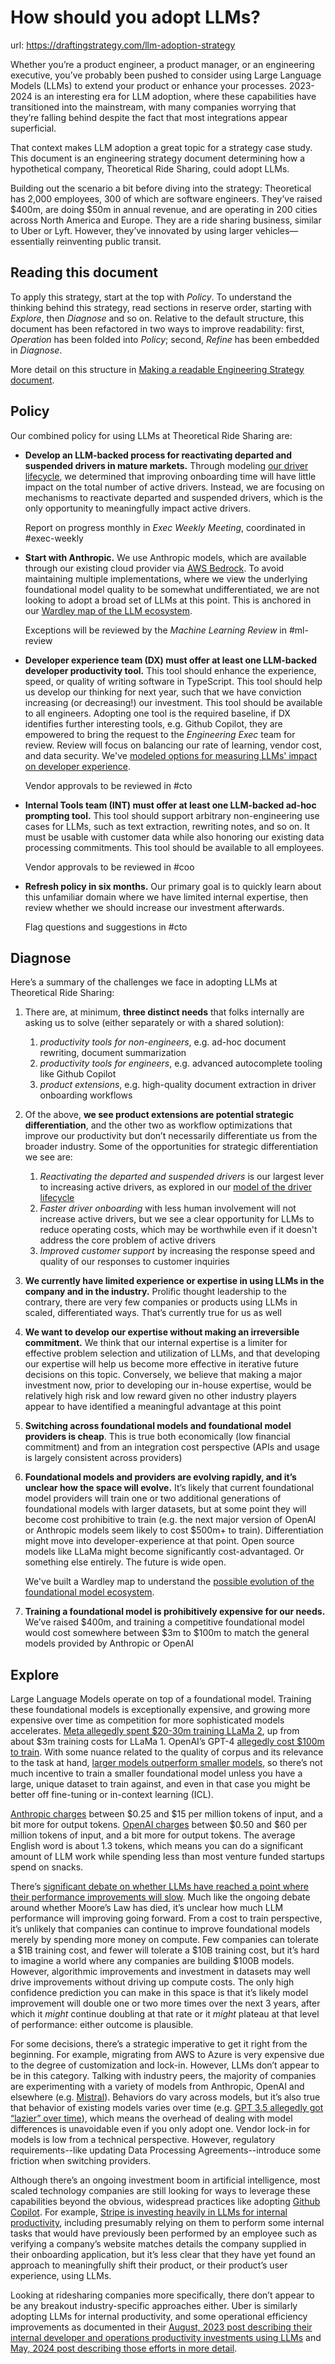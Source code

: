 # How should you adopt LLMs?
url: https://draftingstrategy.com/llm-adoption-strategy

Whether you’re a product engineer, a product manager, or an engineering executive, you’ve probably been pushed to consider using Large Language Models (LLMs) to extend your product or enhance your processes. 2023-2024 is an interesting era for LLM adoption, where these capabilities have transitioned into the mainstream, with many companies worrying that they’re falling behind despite the fact that most integrations appear superficial.

That context makes LLM adoption a great topic for a strategy case study. This document is an engineering strategy document determining how a hypothetical company, Theoretical Ride Sharing, could adopt LLMs.

Building out the scenario a bit before diving into the strategy: Theoretical has 2,000 employees, 300 of which are software engineers. They’ve raised $400m, are doing $50m in annual revenue, and are operating in 200 cities across North America and Europe.
They are a ride sharing business, similar to Uber or Lyft. However, they’ve innovated by using larger vehicles—essentially reinventing public transit.

## Reading this document

To apply this strategy, start at the top with _Policy_. To understand the thinking behind this strategy, read sections in reserve order, starting with _Explore_, then _Diagnose_ and so on.
Relative to the default structure, this document has been refactored in two ways
to improve readability:
first, _Operation_ has been folded into _Policy_;
second, _Refine_ has been embedded in _Diagnose_.

More detail on this structure in [Making a readable Engineering Strategy document](https://lethain.com/readable-engineering-strategy-documents).

## Policy

Our combined policy for using LLMs at Theoretical Ride Sharing are:

* **Develop an LLM-backed process for reactivating departed and suspended drivers in mature markets.**
    Through modeling [our driver lifecycle](https://draftingstrategy.com/llm-onboarding-model/), we determined that improving onboarding time
    will have little impact on the total number of active drivers. Instead, we are focusing on mechanisms to reactivate
    departed and suspended drivers, which is the only opportunity to meaningfully impact active drivers.

    Report on progress monthly in _Exec Weekly Meeting_, coordinated in #exec-weekly
* **Start with Anthropic.**
    We use Anthropic models, which are available through our existing cloud provider via [AWS Bedrock](https://aws.amazon.com/bedrock/). To avoid maintaining multiple implementations, where we view the underlying foundational model quality to be somewhat undifferentiated, we are not looking to adopt a broad set of LLMs at this point.
    This is anchored in our [Wardley map of the LLM ecosystem](https://draftingstrategy.com/wardley-llm-ecosystem/).

    Exceptions will be reviewed by the _Machine Learning Review_ in #ml-review
* **Developer experience team (DX) must offer at least one LLM-backed developer productivity tool.**
    This tool should enhance the experience, speed, or quality of writing software in TypeScript. This tool should help us develop our thinking for next year, such that we have conviction increasing (or decreasing!) our investment. This tool should be available to all engineers. Adopting one tool is the required baseline, if DX identifies further interesting tools, e.g. Github Copilot, they are empowered to bring the request to the _Engineering Exec_ team for review. Review will focus on balancing our rate of learning, vendor cost, and data security.
    We've [modeled options for measuring LLMs' impact on developer experience](https://draftingstrategy.com/llm-adoption-model/).

    Vendor approvals to be reviewed in #cto
* **Internal Tools team (INT) must offer at least one LLM-backed ad-hoc prompting tool.**
    This tool should support arbitrary non-engineering use cases for LLMs, such as text extraction, rewriting notes, and so on. It must be usable with customer data while also honoring our existing data processing commitments. This tool should be available to all employees.

    Vendor approvals to be reviewed in #coo
* **Refresh policy in six months.**
    Our primary goal is to quickly learn about this unfamiliar domain where we have limited internal expertise,
    then review whether we should increase our investment afterwards.

    Flag questions and suggestions in #cto

## Diagnose

Here’s a summary of the challenges we face in adopting LLMs at Theoretical Ride Sharing:

1. There are, at minimum, **three distinct needs** that folks internally are asking us to solve (either separately or with a shared solution):
    1. _productivity tools for non-engineers_, e.g. ad-hoc document rewriting, document summarization
    2. _productivity tools for engineers_, e.g. advanced autocomplete tooling like Github Copilot
    3. _product extensions_, e.g. high-quality document extraction in driver onboarding workflows
2. Of the above, **we see product extensions are potential strategic differentiation**, and the other two as workflow optimizations that improve our productivity but don’t necessarily differentiate us from the broader industry. Some of the opportunities for strategic differentiation we see are:
    1. *Reactivating the departed and suspended drivers* is our largest lever to increasing active drivers,
        as explored in our [model of the driver lifecycle](https://draftingstrategy.com/llm-onboarding-model/)
    2. *Faster driver onboarding* with less human involvement will not increase active drivers, but we see a clear opportunity for LLMs to reduce operating
        costs, which may be worthwhile even if it doesn't address the core problem of active drivers
    3. *Improved customer support* by increasing the response speed and quality of our responses to customer inquiries
3. **We currently have limited experience or expertise in using LLMs in the company and in the industry.** Prolific thought leadership to the contrary, there are very few companies or products using LLMs in scaled, differentiated ways. That’s currently true for us as well
4. **We want to develop our expertise without making an irreversible commitment.** We think that our internal expertise is a limiter for effective problem selection and utilization of LLMs, and that developing our expertise will help us become more effective in iterative future decisions on this topic. Conversely, we believe that making a major investment now, prior to developing our in-house expertise, would be relatively high risk and low reward given no other industry players appear to have identified a meaningful advantage at this point
5. **Switching across foundational models and foundational model providers is cheap**. This is true both economically (low financial commitment) and from an integration cost perspective (APIs and usage is largely consistent across providers)
6. **Foundational models and providers are evolving rapidly, and it’s unclear how the space will evolve.** It’s likely that current foundational model providers will train one or two additional generations of foundational models with larger datasets, but at some point they will become cost prohibitive to train (e.g. the next major version of OpenAI or Anthropic models seem likely to cost $500m+ to train). Differentiation might move into developer-experience at that point. Open source models like LLaMa might become significantly cost-advantaged. Or something else entirely. The future is wide open.

    We've built a Wardley map to understand the [possible evolution of the foundational model ecosystem](https://draftingstrategy.com/wardley-llm-ecosystem/).
7. **Training a foundational model is prohibitively expensive for our needs.** We’ve raised $400m, and training a competitive foundational model would cost somewhere between $3m to $100m to match the general models provided by Anthropic or OpenAI

## Explore

Large Language Models operate on top of a foundational model. Training these foundational models is exceptionally expensive, and growing more expensive over time as competition for more sophisticated models accelerates. [Meta allegedly spent $20-30m training LLaMa 2](https://www.cnbc.com/2023/10/16/metas-open-source-approach-to-ai-puzzles-wall-street-techies-love-it.html), up from about $3m training costs for LLaMa 1. OpenAI’s GPT-4 [allegedly cost $100m to train](https://www.wired.com/story/openai-ceo-sam-altman-the-age-of-giant-ai-models-is-already-over/). With some nuance related to the quality of corpus and its relevance to the task at hand, [larger models outperform smaller models](https://arxiv.org/abs/2309.16583), so there’s not much incentive to train a smaller foundational model unless you have a large, unique dataset to train against, and even in that case you might be better off fine-tuning or in-context learning (ICL).

[Anthropic charges](https://www.anthropic.com/api) between $0.25 and $15 per million tokens of input, and a bit more for output tokens. [OpenAI charges](https://openai.com/api/pricing) between $0.50 and $60 per million tokens of input, and a bit more for output tokens. The average English word is about 1.3 tokens, which means you can do a significant amount of LLM work while spending less than most venture funded startups spend on snacks.

There’s [significant debate on whether LLMs have reached a point where their performance improvements will slow](https://garymarcus.substack.com/p/evidence-that-llms-are-reaching-a). Much like the ongoing debate around whether Moore’s Law has died, it’s unclear how much LLM performance will improving going forward. From a cost to train perspective, it’s unlikely that companies can continue to improve foundational models merely by spending more money on compute. Few companies can tolerate a $1B training cost, and fewer will tolerate a $10B training cost, but it’s hard to imagine a world where any companies are building $100B models. However, algorithmic improvements and investment in datasets may well drive improvements without driving up compute costs. The only high confidence prediction you can make in this space is that it’s likely model improvement will double one or two more times over the next 3 years, after which it _might_ continue doubling at that rate or it _might_ plateau at that level of performance: either outcome is plausible.

For some decisions, there’s a strategic imperative to get it right from the beginning. For example, migrating from AWS to Azure is very expensive due to the degree of customization and lock-in. However, LLMs don’t appear to be in this category. Talking with industry peers, the majority of companies are experimenting with a variety of models from Anthropic, OpenAI and elsewhere (e.g. [Mistral](https://mistral.ai/)). Behaviors do vary across models, but it’s also true that behavior of existing models varies over time (e.g. [GPT 3.5 allegedly got “lazier” over time](https://arstechnica.com/information-technology/2023/12/is-chatgpt-becoming-lazier-because-its-december-people-run-tests-to-find-out/)), which means the overhead of dealing with model differences is unavoidable even if you only adopt one.
Vendor lock-in for models is low from a technical perspective.
However, regulatory requirements--like updating Data Processing Agreements--introduce some friction when switching providers.

Although there’s an ongoing investment boom in artificial intelligence, most scaled technology companies are still looking for ways to leverage these capabilities beyond the obvious, widespread practices like adopting [Github Copilot](https://github.com/features/copilot). For example, [Stripe is investing heavily in LLMs for internal productivity](https://podcasts.apple.com/us/podcast/build-ai-products-at-on-ai-companies-with-emily/id1668002688?i=1000644619725), including presumably relying on them to perform some internal tasks that would have previously been performed by an employee such as verifying a company’s website matches details the company supplied in their onboarding application, but it’s less clear that they have yet found an approach to  meaningfully shift their product, or their product’s user experience, using LLMs.

Looking at ridesharing companies more specifically, there don’t appear to be any breakout industry-specific approaches either. Uber is similarly adopting LLMs for internal productivity, and some operational efficiency improvements as documented in their [August, 2023 post describing their internal developer and operations productivity investments using LLMs](https://www.uber.com/blog/the-transformative-power-of-generative-ai/) and [May, 2024 post describing those efforts in more detail](https://www.uber.com/blog/from-predictive-to-generative-ai/).